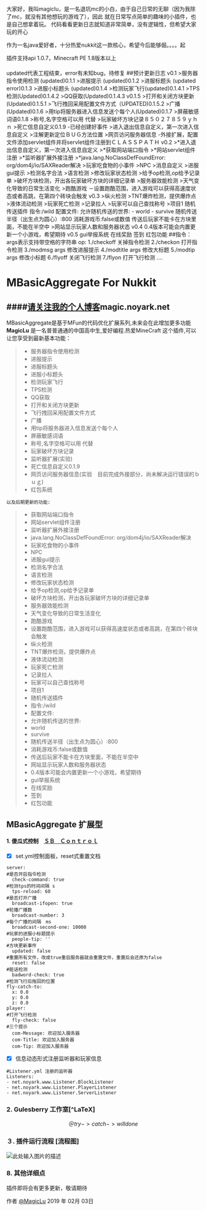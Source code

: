 ####

大家好，我叫magiclu，是一名退坑mc的小白，由于自己日常的无聊（因为我除了mc，就没有其他想玩的游戏了），因此
就在日常写点简单的趣味的小插件，也是自己想拿着玩。
代码看看更新日志就知道非常简单，没有逻辑性，但希望大家玩的开心

作为一名java爱好者，十分热爱nukkit这一款核心，希望今后能够倔。。。。起

插件支持api 1.0.7，Minecraft PE 1.8版本以上
####
updated代表工程结束，error有未知bug，待修复
    ##预计更新日志
    v0.1
        >服务器指令使用检测 (updated)0.1.1
        >进服提示 (updated)0.1.2
        >进服标题头 (updated error)0.1.3
        >进服小标题头 (updated)0.1.4
        >检测玩家飞行(updated)0.1.4.1
        >TPS检测(Updated)0.1.4.2
        >QQ获取(Updated)0.1.4.3
    v0.1.5
        >打开和关闭方块更新(Updated)0.1.5.1
        >飞行拽回采用配置文件方式（UPDATED)0.1.5.2
        >广播(Updated)0.1.6
        >用tip将服务器进入信息发送个每个人(Updated)0.1.7
        >屏蔽敏感词语<updated>0.1.8
        >称号,名字空格可以用&nbsp;代替<updated>
        >玩家破坏方块记录<updated>８５０２７８５９ｙｈｎ
        >死亡信息自定义0.1.9
              -已经创建好事件<updated>
        >进入退出信息自定义，第一次进入信息自定义
        >注解更新定位ＢＵＧ方法位置
        >网页访问服务器信息<updated error>
                   -外接扩展，配置文件添加servlet组件并将servlet组件注册到ＣＬＡＳＳＰＡＴＨ
    v0.2
        >*进入退出信息自定义，第一次进入信息自定义
        >*获取网站端口指令
        >*网站servlet组件注册
        >*监听器扩展外接注册
        >*java.lang.NoClassDefFoundError: org/dom4j/io/SAXReader解决
        >玩家吃食物的小事件
        >NPC
        >消息自定义
        >进服gui提示
        >检测名字合法
        >语言检测
        >修改玩家状态检测
        >给予op检测,op给予记录单
        >破坏方块检测，开出各玩家破坏方块的详细记录单
        >服务器效能检测
        >天气变化导致的日常生活变化
        >跑酷游戏
            －设置跑酷范围，进入游戏可以获得高速度状态或者高跳，在第四个砖块会触发
    v0.3
        >纵火检测
        >TNT爆炸检测，提供爆炸点
        >液体流动检测
        >玩家死亡检测
        >记录拉人
        >玩家可以自己查找称号
        >项目1
            随机传送插件
            指令:/wild
            配置文件:
            允许随机传送的世界:
            - world
            - survive
            随机传送半径（出生点为圆心）:800
            消耗游戏币:false或数值
            传送后玩家不能卡在方块里面，不能在半空中
        >网站显示玩家人数和服务器状态
    v0.4
        0.4版本可能会内置更新一个小游戏，希望期待
    v0.5
        gui举报系统
        在线奖励
        签到
        红包功能
    ##指令：
    args表示支持带空格的字符串
    op:
    1./checkoff 关掉指令检测
    2./checkon 打开指令检测
    3./modmsg args 修改进服提示
    4./modtitle args 修改大标题
    5./modtip args 修改小标题
    6./flyoff 关闭飞行检测
    7./flyon 打开飞行检测
    ....
# MBasicAggregate For Nukkit
####[请关注我的个人博客][1]magic.noyark.net
------

MBasicAggregate是基于MFun的代码优化扩展系列,未来会在此增加更多功能**MagicLu** 是一名普普通通的中国高中生,爱好编程.热爱MineCraft
这个插件,可以让您享受到最新基本功能：
> * 服务器指令使用检测
> * 进服提示
> * 进服标题头
> * 进服小标题头
> * 检测玩家飞行
> * TPS检测
> * QQ获取
> * 打开和关闭方块更新
> * 飞行拽回采用配置文件方式
> * 广播
> * 用tip将服务器进入信息发送个每个人
> * 屏蔽敏感词语
> * 称号,名字空格可以用&nbsp;代替
> * 玩家破坏方块记录
> * 监听器扩展(实验)
> * 死亡信息自定义0.1.9
> * 网页访问服务器信息(实验　目前完成外接部分，尚未解决运行错误的ｂｕｇ)
> * 红包系统
````
以及后期更新的功能:
````
> * 获取网站端口指令
> * 网站servlet组件注册
> * 监听器扩展外接注册
> * java.lang.NoClassDefFoundError: org/dom4j/io/SAXReader解决
> * 玩家吃食物的小事件
> * NPC
> * 进服gui提示
> * 检测名字合法
> * 语言检测
> * 修改玩家状态检测
> * 给予op检测,op给予记录单
> * 破坏方块检测，开出各玩家破坏方块的详细记录单
> * 服务器效能检测
> * 天气变化导致的日常生活变化
> * 跑酷游戏
> * 设置跑酷范围，进入游戏可以获得高速度状态或者高跳，在第四个砖块会触发
> * 纵火检测
> * TNT爆炸检测，提供爆炸点
> * 液体流动检测
> * 玩家死亡检测
> * 记录拉人
> * 玩家可以自己查找称号
> * 项目1
> * 随机传送插件
> * 指令:/wild
> * 配置文件:
> * 允许随机传送的世界:
> * world
> * survive
> * 随机传送半径（出生点为圆心）:800
> * 消耗游戏币:false或数值
> * 传送后玩家不能卡在方块里面，不能在半空中
> * 网站显示玩家人数和服务器状态
> * 0.4版本可能会内置更新一个小游戏，希望期待
> * gui举报系统
> * 在线奖励
> * 签到
> * 红包功能

## MBasicAggregate 扩展型　

#### 1.  傻瓜式控制　[ＳＢ　Ｃｏｎｔｒｏｌ](＃)

- [x] set.yml控制面板，reset式重置文档
```ymal
server:
#是否开启指令检测
  check-command: true
#检测tps的时间间隔 s
  tps-reload: 60
#是否打开广播
  broadcast-ifopen: true
#轮播广播数
  broadcast-number: 3
#每个广播的间隔　ms
  broadcast-second-one: 10000
#玩家的进服小标题提示
  people-tip: ''
#方块更新事件
  updated: false
#重置所有文件，改成true重启服务器就会重置文件，重置后会还原为false
  reset: false
#脏话检测
  badword-check: true
#检测飞行后拖回的位置
fly-catch-to:
  x: 0.0
  y: 0.0
  z: 0.0
player:
#打开飞行检测
  fly-check: false
#三个提示
  com-Message: 欢迎加入服务器
  com-Title: 欢迎加入服务器
  com-Tip: 欢迎加入服务器
```
- [x] 信息动态形式注册监听器和玩家信息
```ymal
#Listener.yml 注册的监听器
Listeners:
- net.noyark.www.Listener.BlockListener
- net.noyark.www.Listener.PlayerListener
- net.noyark.www.Listener.ServerListener
```
### 2. Gulesberry 工作室[^LaTeX]

$$＠try->catch->willdone$$


### ３. 插件运行流程 [流程图]
![此处输入图片的描述][2]


### 8. 其他详细点

插件即将会有更多更新，敬请期待



作者 [@MagicLu][5]
2019 年 02月 03日





  [1]: magic.noyark.net
  [2]: http://www.noyark.net/%E5%9B%BE%E7%89%87.png
  [3]: https://www.zybuluo.com/mdeditor?url=https://www.zybuluo.com/static/editor/md-help.markdown
  [4]: https://www.zybuluo.com/mdeditor?url=https://www.zybuluo.com/static/editor/md-help.markdown#cmd-markdown-高阶语法手册
  [5]: http://weibo.com/ghosert
  [6]: http://meta.math.stackexchange.com/questions/5020/mathjax-basic-tutorial-and-quick-reference




